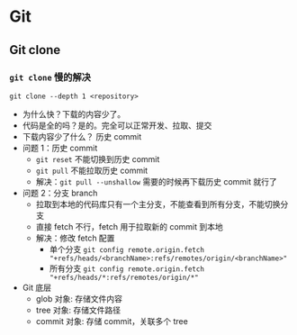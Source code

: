 # Git

## Git clone

### `git clone` 慢的解决

`git clone --depth 1 <repository>`

- 为什么快？下载的内容少了。
- 代码是全的吗？是的。完全可以正常开发、拉取、提交
- 下载内容少了什么？ 历史 commit
- 问题 1：历史 commit
  - `git reset` 不能切换到历史 commit
  - `git pull` 不能拉取历史 commit
  - 解决：`git pull --unshallow` 需要的时候再下载历史 commit 就行了
- 问题 2：分支 branch
  - 拉取到本地的代码库只有一个主分支，不能查看到所有分支，不能切换分支
  - 直接 fetch 不行，fetch 用于拉取新的 commit 到本地
  - 解决：修改 fetch 配置
    - 单个分支 `git config remote.origin.fetch "+refs/heads/<branchName>:refs/remotes/origin/<branchName>"`
    - 所有分支 `git config remote.origin.fetch "+refs/heads/*:refs/remotes/origin/*"`
- Git 底层
  - glob 对象: 存储文件内容
  - tree 对象: 存储文件路径
  - commit 对象: 存储 commit，关联多个 tree
